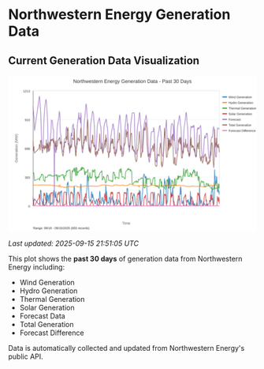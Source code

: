# Northwestern Energy Generation Data

## Current Generation Data Visualization

![Northwestern Energy Generation Data](images/nwe_generation_plot.svg)

*Last updated: 2025-09-15 21:51:05 UTC*

This plot shows the **past 30 days** of generation data from Northwestern Energy including:
- Wind Generation
- Hydro Generation  
- Thermal Generation
- Solar Generation
- Forecast Data
- Total Generation
- Forecast Difference

Data is automatically collected and updated from Northwestern Energy's public API.

